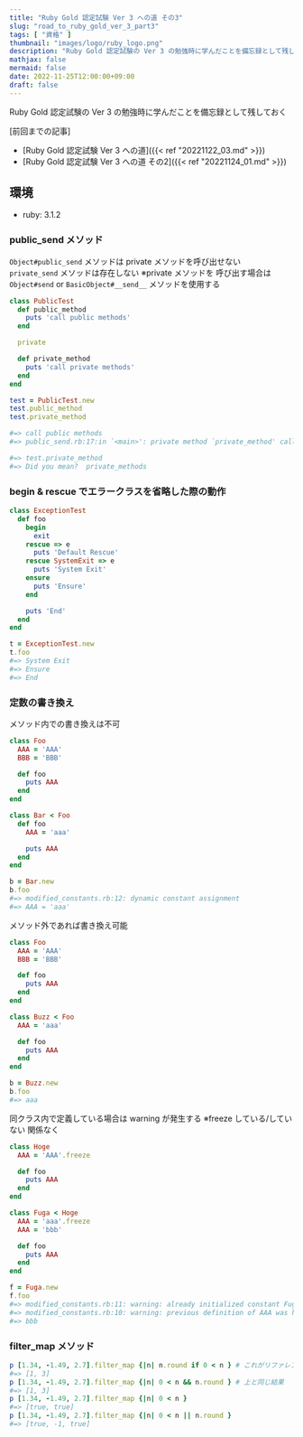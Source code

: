 ```yaml
---
title: "Ruby Gold 認定試験 Ver 3 への道 その3"
slug: "road_to_ruby_gold_ver_3_part3"
tags: [ "資格" ]
thumbnail: "images/logo/ruby_logo.png"
description: "Ruby Gold 認定試験の Ver 3 の勉強時に学んだことを備忘録として残しておく"
mathjax: false
mermaid: false
date: 2022-11-25T12:00:00+09:00
draft: false
---
```


Ruby Gold 認定試験の Ver 3 の勉強時に学んだことを備忘録として残しておく

[前回までの記事]

* [Ruby Gold 認定試験 Ver 3 への道]({{< ref "20221122_03.md" >}})
* [Ruby Gold 認定試験 Ver 3 への道 その2]({{< ref "20221124_01.md" >}})

## 環境

* ruby: 3.1.2

### public_send メソッド

`Object#public_send` メソッドは private メソッドを呼び出せない  
`private_send` メソッドは存在しない ※private メソッドを 
呼び出す場合は `Object#send` or `BasicObject#__send__` メソッドを使用する

```rb
class PublicTest
  def public_method
    puts 'call public methods'
  end

  private

  def private_method
    puts 'call private methods'
  end
end

test = PublicTest.new
test.public_method
test.private_method

#=> call public methods
#=> public_send.rb:17:in `<main>': private method `private_method' called for #<PublicTest:0x00000001046769e8> (NoMethodError)

#=> test.private_method
#=> Did you mean?  private_methods
```

### begin & rescue でエラークラスを省略した際の動作

```rb
class ExceptionTest
  def foo
    begin
      exit
    rescue => e
      puts 'Default Rescue'
    rescue SystemExit => e
      puts 'System Exit'
    ensure
      puts 'Ensure'
    end

    puts 'End'
  end
end

t = ExceptionTest.new
t.foo
#=> System Exit
#=> Ensure
#=> End
```

### 定数の書き換え

メソッド内での書き換えは不可

```rb
class Foo
  AAA = 'AAA'
  BBB = 'BBB'

  def foo
    puts AAA
  end
end

class Bar < Foo
  def foo
    AAA = 'aaa'

    puts AAA
  end
end

b = Bar.new
b.foo
#=> modified_constants.rb:12: dynamic constant assignment
#=> AAA = 'aaa'
```

メソッド外であれば書き換え可能

```rb
class Foo
  AAA = 'AAA'
  BBB = 'BBB'

  def foo
    puts AAA
  end
end

class Buzz < Foo
  AAA = 'aaa'

  def foo
    puts AAA
  end
end

b = Buzz.new
b.foo
#=> aaa
```

同クラス内で定義している場合は warning が発生する ※freeze している/していない 関係なく

```rb:modified_constants.rb
class Hoge
  AAA = 'AAA'.freeze

  def foo
    puts AAA
  end
end

class Fuga < Hoge
  AAA = 'aaa'.freeze
  AAA = 'bbb'

  def foo
    puts AAA
  end
end

f = Fuga.new
f.foo
#=> modified_constants.rb:11: warning: already initialized constant Fuga::AAA
#=> modified_constants.rb:10: warning: previous definition of AAA was here
#=> bbb
```

### filter_map メソッド

```rb
p [1.34, -1.49, 2.7].filter_map {|n| n.round if 0 < n } # これがリファレンスにも乗っているパターン
#=> [1, 3]
p [1.34, -1.49, 2.7].filter_map {|n| 0 < n && n.round } # 上と同じ結果
#=> [1, 3]
p [1.34, -1.49, 2.7].filter_map {|n| 0 < n }
#=> [true, true]
p [1.34, -1.49, 2.7].filter_map {|n| 0 < n || n.round }
#=> [true, -1, true]
```
